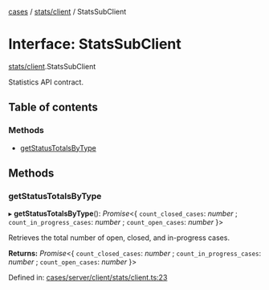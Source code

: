 [cases](../server_client_api.md) / [stats/client](../modules/stats_client.md) / StatsSubClient

# Interface: StatsSubClient

[stats/client](../modules/stats_client.md).StatsSubClient

Statistics API contract.

## Table of contents

### Methods

- [getStatusTotalsByType](stats_client.statssubclient.md#getstatustotalsbytype)

## Methods

### getStatusTotalsByType

▸ **getStatusTotalsByType**(): *Promise*<{ `count_closed_cases`: *number* ; `count_in_progress_cases`: *number* ; `count_open_cases`: *number*  }\>

Retrieves the total number of open, closed, and in-progress cases.

**Returns:** *Promise*<{ `count_closed_cases`: *number* ; `count_in_progress_cases`: *number* ; `count_open_cases`: *number*  }\>

Defined in: [cases/server/client/stats/client.ts:23](https://github.com/jonathan-buttner/kibana/blob/7a61a8b912c/x-pack/plugins/cases/server/client/stats/client.ts#L23)
